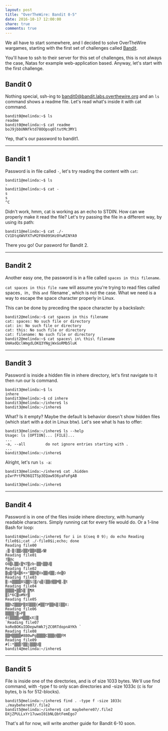 ```yaml
---
layout: post
title: "OverTheWire: Bandit 0-5"
date: 2016-10-17 12:00:00
share: true
comments: true
---
```


We all have to start somewhere, and I decided to solve OverTheWire wargames, starting with the first set of challenges called [Bandit](http://overthewire.org/wargames/bandit/).

You'll have to ssh to their server for this set of challenges, this is not always the case, Natas for example web-application based. Anyway, let's start with the first challenge.

## Bandit 0

Nothing special, ssh-ing to bandit0@bandit.labs.overthewire.org and an `ls` command shows a readme file. Let's read what's inside it with cat command.

```console
bandit0@melinda:~$ ls
readme
bandit0@melinda:~$ cat readme
boJ9jbbUNNfktd78OOpsqOltutMc3MY1
```
Yep, that's our password to bandit1.

___________________________________________

## Bandit 1

Password is in file called `-`, let's try reading the content with `cat`:

```console
bandit1@melinda:~$ ls
-
bandit1@melinda:~$ cat -
s
s
^C
```

Didn't work, hmm, cat is working as an echo to STDIN. How can we properly make it read the file?  Let's try passing the file in a different way, by using its path:

```console
bandit1@melinda:~$ cat ./-
CV1DtqXWVFXTvM2F0k09SHz0YwRINYA9
```

There you go! Our pasword for Bandit 2.

___________________________________________

## Bandit 2

Another easy one, the password is in a file called `spaces in this filename`.


`cat spaces in this file name` will assume you're trying to read files called spaces`, `in`, `this `and `filename`, which is not the case. What we need is a way to escape the space character properly in Linux.

This can be done by preceding the space character by a backslash:

```console
bandit2@melinda:~$ cat spaces in this filename
cat: spaces: No such file or directory
cat: in: No such file or directory
cat: this: No such file or directory
cat: filename: No such file or directory
bandit2@melinda:~$ cat spaces\ in\ this\ filename
UmHadQclWmgdLOKQ3YNgjWxGoRMb5luK
```

___________________________________________

## Bandit 3

Password is inside a hidden file in inhere directory, let's first navigate to it then run our ls command.

```console
bandit3@melinda:~$ ls
inhere
bandit3@melinda:~$ cd inhere
bandit3@melinda:~/inhere$ ls
bandit3@melinda:~/inhere$
```

What? Is it empty? Maybe the default ls behavior doesn't show hidden files (which start with a dot in Linux btw). Let's see what ls has to offer:

```console
bandit3@melinda:~/inhere$ ls --help
Usage: ls [OPTION]... [FILE]...
...
-a, --all         do not ignore entries starting with .
...
bandit3@melinda:~/inhere$
```

Alright, let's run `ls -a`:

```console
bandit3@melinda:~/inhere$ cat .hidden
pIwrPrtPN36QITSp3EQaw936yaFoFgAB

bandit3@melinda:~/inhere$
```

___________________________________________

## Bandit 4

Password is in one of the files inside inhere directory, with humanly readable characters. Simply running cat for every file would do. Or a 1-line Bash for loop:

```console
bandit4@melinda:~/inhere$ for i in $(seq 0 9); do echo Reading file0$i;cat ./-file0$i;echo; done
Reading file00
;▒-▒(▒▒z▒▒У▒▒ޘ▒▒8鑾
Reading file01
?▒@c
O8▒L▒▒c▒Ч7▒zb~▒▒ף▒▒U▒
Reading file02
▒g▒f▒4▒6+>"▒▒B▒Vx▒▒d▒▒;de▒O
Reading file03
▒:n▒▒▒▒8S▒▒Ѕ[▒/q▒(▒▒@▒▒M▒.▒t
Reading file04
▒▒▒▒+▒▒5▒`▒¶R
▒1*6C▒u#Nr▒
Reading file05
▒▒hZ▒▒▒P▒邚▒▒▒{#▒▒TP▒▒6▒]▒▒X:
Reading file06
▒▒▒▒!▒>P▒
d{▒▒▒▒ҏH▒▒▒xX|▒
`Reading file07
koReBOKuIDDepwhWk7jZC0RTdopnAYKh `
Reading file08
▒▒M▒▒▒▒#8B0wPg▒▒▒▒C▒▒▒@▒▒FM
Reading file09
#[:*▒▒▒?▒▒j▒▒▒U▒
bandit4@melinda:~/inhere$
```

___________________________________________

## Bandit 5

File is inside one of the directories, and is of size 1033 bytes. We'll use find command, with -type f to only scan directories and -size 1033c (c is for bytes, b is for 512-blocks).

```console
bandit5@melinda:~/inhere$ find . -type f -size 1033c
./maybehere07/.file2
bandit5@melinda:~/inhere$ cat maybehere07/.file2
DXjZPULLxYr17uwoI01bNLQbtFemEgo7
```

That's all for now, will write another guide for Bandit 6-10 soon.